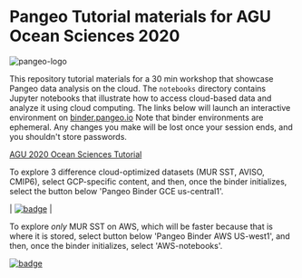 # Pangeo Tutorial materials for AGU Ocean Sciences 2020

![pangeo-logo](https://aws1.discourse-cdn.com/standard14/uploads/pangeo/original/1X/657e3c5e0885ee4e5c2062c58f9aa094fa4b14a4.png)

This repository tutorial materials for a 30 min workshop that showcase Pangeo data analysis on the cloud. The `notebooks` directory contains Jupyter notebooks that illustrate how to access cloud-based data and analyze it using cloud computing. The links below will launch an interactive environment on [binder.pangeo.io](https://binder.pangeo.io/) Note that binder environments are ephemeral. Any changes you make will be lost once your session ends, and you shouldn't store passwords.

[AGU 2020 Ocean Sciences Tutorial](https://agu.confex.com/agu/osm20/meetingapp.cgi/Session/85251)

To explore 3 difference cloud-optimized datasets (MUR SST, AVISO, CMIP6), select GCP-specific content, and then, once the binder initializes, select the button below 'Pangeo Binder GCE us-central1'.

| [![badge](https://img.shields.io/static/v1.svg?logo=Jupyter&label=Pangeo+Binder&message=GCE+us-central1&color=blue)](https://binder.pangeo.io/v2/gh/pangeo-gallery/osm2020tutorial/master) |

To explore *only* MUR SST on AWS, which will be faster because that is where it is stored, select button below 'Pangeo Binder AWS US-west1', and then, once the binder initializes, select 'AWS-notebooks'.

[![badge](https://img.shields.io/static/v1.svg?logo=Jupyter&label=Pangeo+Binder&message=AWS+us-west-2&color=orange)](https://aws-uswest2-binder.pangeo.io/v2/gh/pangeo-gallery/osm2020tutorial/master) 